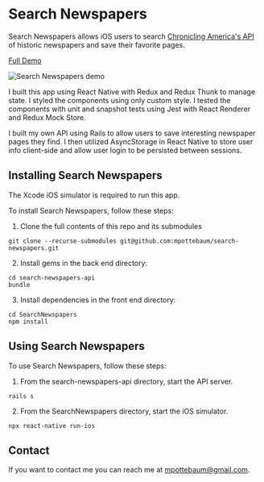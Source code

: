 # Search Newspapers

Search Newspapers allows iOS users to search [Chronicling America's API](https://chroniclingamerica.loc.gov/about/api/) of historic newspapers and save their favorite pages.

[Full Demo](https://www.youtube.com/watch?v=SFXISEKAEYI)

![Search Newspapers demo](https://j.gifs.com/WLy7JW.gif)

I built this app using React Native with Redux and Redux Thunk to manage state. I styled the components using only custom style. I tested the components with unit and snapshot tests using Jest with React Renderer and Redux Mock Store.

I built my own API using Rails to allow users to save interesting newspaper pages they find. I then utilized AsyncStorage in React Native to store user info client-side and allow user login to be persisted between sessions.

## Installing Search Newspapers

The Xcode iOS simulator is required to run this app.

To install Search Newspapers, follow these steps:

1. Clone the full contents of this repo and its submodules

```
git clone --recurse-submodules git@github.com:mpottebaum/search-newspapers.git
```

2. Install gems in the back end directory:

```
cd search-newspapers-api
bundle
```

3. Install dependencies in the front end directory:

```
cd SearchNewspapers
npm install
```

## Using Search Newspapers

To use Search Newspapers, follow these steps:

1. From the search-newspapers-api directory, start the API server.

```
rails s
```

2. From the SearchNewspapers directory, start the iOS simulator.

```
npx react-native run-ios
```

## Contact

If you want to contact me you can reach me at mpottebaum@gmail.com.
